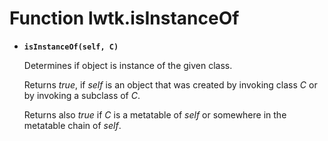 # Function lwtk.isInstanceOf

   * **`isInstanceOf(self, C)`**

     Determines if object is instance of the given class.
     
     Returns *true*, if *self* is an object that was created by invoking class *C*
     or by invoking a subclass of *C*.
     
     Returns also *true* if *C* is a metatable of *self* or somewhere in the 
     metatable chain of *self*.
